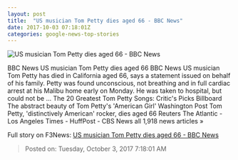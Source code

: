 ```yaml
---
layout: post
title:  "US musician Tom Petty dies aged 66 - BBC News"
date: 2017-10-03 07:18:01Z
categories: google-news-top-stories
---
```


![US musician Tom Petty dies aged 66 - BBC News](https://ichef-1.bbci.co.uk/news/1024/cpsprodpb/389B/production/_98119441_pettyreuters.jpg)

BBC News US musician Tom Petty dies aged 66 BBC News US musician Tom Petty has died in California aged 66, says a statement issued on behalf of his family. Petty was found unconscious, not breathing and in full cardiac arrest at his Malibu home early on Monday. He was taken to hospital, but could not be ... The 20 Greatest Tom Petty Songs: Critic's Picks Billboard The abstract beauty of Tom Petty's 'American Girl' Washington Post Tom Petty, 'distinctively American' rocker, dies aged 66 Reuters The Atlantic - Los Angeles Times - HuffPost - CBS News all 1,918 news articles »


Full story on F3News: [US musician Tom Petty dies aged 66 - BBC News](http://www.f3nws.com/n/sXpeFE)

> Posted on: Tuesday, October 3, 2017 7:18:01 AM
